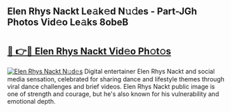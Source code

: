 ## Elen Rhys Nackt Le𝚊k𝚎d N𝚞𝚍es - Part-JGh Photos Vid𝚎o Le𝚊ks 8obeB

# <h2><a href="http://fb9cng.evod.top/?m=Elen+Rhys+Nackt">🔗 👉🔴 Elen Rhys Nackt Vid𝚎o Ph𝚘t𝚘s</a></h2>

[![Elen Rhys Nackt N𝚞d𝚎s](https://i.imgur.com/8V9OHl7.gif)](http://fb9cng.evod.top/?m=Elen+Rhys+Nackt)
Digital entertainer Elen Rhys Nackt and social media sensation, celebrated for sharing dance and lifestyle themes through viral dance challenges and brief videos. Elen Rhys Nackt public image is one of strength and courage, but he's also known for his vulnerability and emotional depth. 
